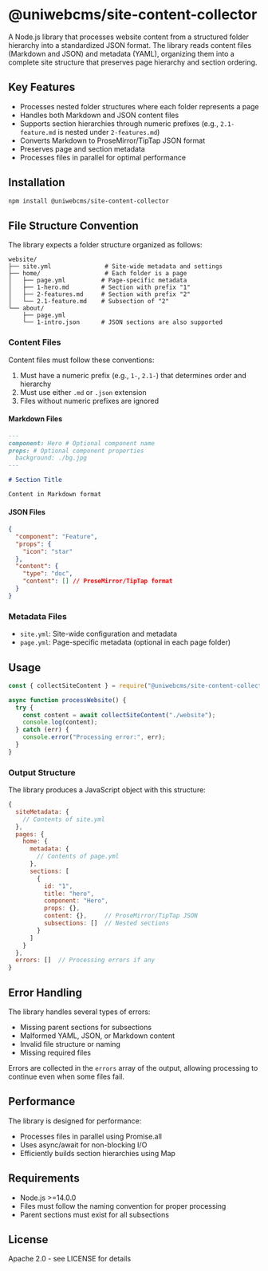 # @uniwebcms/site-content-collector

A Node.js library that processes website content from a structured folder hierarchy into a standardized JSON format. The library reads content files (Markdown and JSON) and metadata (YAML), organizing them into a complete site structure that preserves page hierarchy and section ordering.

## Key Features

- Processes nested folder structures where each folder represents a page
- Handles both Markdown and JSON content files
- Supports section hierarchies through numeric prefixes (e.g., `2.1-feature.md` is nested under `2-features.md`)
- Converts Markdown to ProseMirror/TipTap JSON format
- Preserves page and section metadata
- Processes files in parallel for optimal performance

## Installation

```bash
npm install @uniwebcms/site-content-collector
```

## File Structure Convention

The library expects a folder structure organized as follows:

```
website/
├── site.yml               # Site-wide metadata and settings
├── home/                  # Each folder is a page
│   ├── page.yml          # Page-specific metadata
│   ├── 1-hero.md         # Section with prefix "1"
│   ├── 2-features.md     # Section with prefix "2"
│   └── 2.1-feature.md    # Subsection of "2"
└── about/
    ├── page.yml
    └── 1-intro.json      # JSON sections are also supported
```

### Content Files

Content files must follow these conventions:

1. Must have a numeric prefix (e.g., `1-`, `2.1-`) that determines order and hierarchy
2. Must use either `.md` or `.json` extension
3. Files without numeric prefixes are ignored

#### Markdown Files

```markdown
---
component: Hero # Optional component name
props: # Optional component properties
  background: ./bg.jpg
---

# Section Title

Content in Markdown format
```

#### JSON Files

```json
{
  "component": "Feature",
  "props": {
    "icon": "star"
  },
  "content": {
    "type": "doc",
    "content": [] // ProseMirror/TipTap format
  }
}
```

### Metadata Files

- `site.yml`: Site-wide configuration and metadata
- `page.yml`: Page-specific metadata (optional in each page folder)

## Usage

```javascript
const { collectSiteContent } = require("@uniwebcms/site-content-collector");

async function processWebsite() {
  try {
    const content = await collectSiteContent("./website");
    console.log(content);
  } catch (err) {
    console.error("Processing error:", err);
  }
}
```

### Output Structure

The library produces a JavaScript object with this structure:

```javascript
{
  siteMetadata: {
    // Contents of site.yml
  },
  pages: {
    home: {
      metadata: {
        // Contents of page.yml
      },
      sections: [
        {
          id: "1",
          title: "hero",
          component: "Hero",
          props: {},
          content: {},     // ProseMirror/TipTap JSON
          subsections: []  // Nested sections
        }
      ]
    }
  },
  errors: []  // Processing errors if any
}
```

## Error Handling

The library handles several types of errors:

- Missing parent sections for subsections
- Malformed YAML, JSON, or Markdown content
- Invalid file structure or naming
- Missing required files

Errors are collected in the `errors` array of the output, allowing processing to continue even when some files fail.

## Performance

The library is designed for performance:

- Processes files in parallel using Promise.all
- Uses async/await for non-blocking I/O
- Efficiently builds section hierarchies using Map

## Requirements

- Node.js >=14.0.0
- Files must follow the naming convention for proper processing
- Parent sections must exist for all subsections

## License

Apache 2.0 - see LICENSE for details
